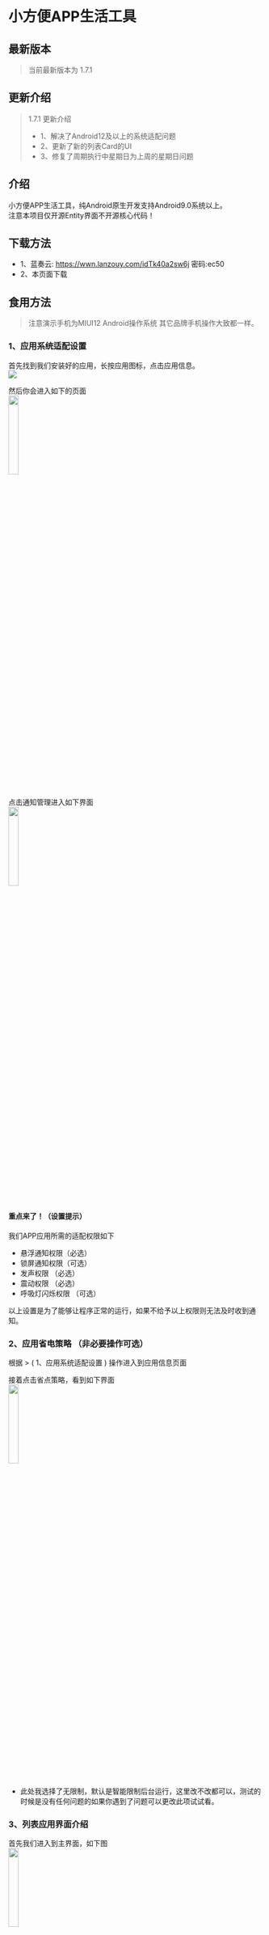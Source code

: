 # 小方便APP生活工具

## 最新版本

> 当前最新版本为 1.7.1

## 更新介绍

> 1.7.1 更新介绍
>* 1、解决了Android12及以上的系统适配问题
>* 2、更新了新的列表Card的UI
>* 3、修复了周期执行中星期日为上周的星期日问题

## 介绍
小方便APP生活工具，纯Android原生开发支持Android9.0系统以上。
<br/>注意本项目仅开源Entity界面不开源核心代码！ 

## 下载方法
* 1、蓝奏云: https://wwn.lanzouy.com/idTk40a2sw6j 密码:ec50
* 2、本页面下载

## 食用方法

> 注意演示手机为MIUI12 Android操作系统 其它品牌手机操作大致都一样。

### 1、应用系统适配设置

首先找到我们安装好的应用，长按应用图标，点击应用信息。
<br/> ![](Docs/1.png)

然后你会进入如下的页面
<br/> <img src="Docs/90f5341c9bee8d70a5320be37ea688a.jpg" width="20%">

点击通知管理进入如下界面
<br/> <img src="Docs/7d9cdc8e1377195cb62eeb2a69468fa.jpg" width="20%">

#### 重点来了！（设置提示）

我们APP应用所需的适配权限如下

* 悬浮通知权限（必选）
* 锁屏通知权限（可选）
* 发声权限 （必选）
* 震动权限 （必选）
* 呼吸灯闪烁权限 （可选）

以上设置是为了能够让程序正常的运行，如果不给予以上权限则无法及时收到通知。

### 2、应用省电策略 （非必要操作可选）

根据 > ( 1、应用系统适配设置 ) 操作进入到应用信息页面

接着点击省点策略，看到如下界面
<br/> <img src="Docs/1e72e610ce113a9e9cd203dbcdd1c46.jpg" width="20%">

* 此处我选择了无限制，默认是智能限制后台运行，这里改不改都可以，测试的时候是没有任何问题的如果你遇到了问题可以更改此项试试看。

### 3、列表应用界面介绍

首先我们进入到主界面，如下图
<br/> <img src="Docs/f5ccd635c43e6e671ce00eac067dab7.jpg" width="20%">

* 底部的菜单栏对应着每一个页面和对应的功能

接着我们点击右下角的蓝色圆圈里面有 “+” 的图标，进入到如下新建界面。
<br/> <img src="Docs/b852735e772a4ae8756be0db861490c.jpg" width="20%">

#### 新建基础操作
* 标题：是提示显示的标题
* 内容：是提示时显示的主内容可以为长文本
* 提示时间是必选
* 提醒方式有四种，第一种：指定日期提醒，第二种：指定日期重复提醒，第三种：周期提醒，第四种：每天都提醒
* 按各自所需选择即可

#### 如何编辑呢？
* 编辑你创建的提醒只需要你点击创建好的提醒列表即可跳转到编辑操作

#### 提醒状态识别
* 如果在列表里你的时间颜色为绿色则为运行中，反之则为已经结束

### 4、便签应用界面介绍

首先我们点击底部菜单的便签即可跳转到便签的列表，如下图。
<br/> <img src="Docs/0df693b00643e3d1ba3247e7f72368d.jpg" width="20%">

接着我们点击右下角的蓝色圆圈里面有 “+” 的图标，进入到如下新建界面。
<br/> <img src="Docs/0de9690f4b5a4cb67a14b017787b252.jpg" width="20%">

#### 新建基础操作
* 标题：是提示显示的标题
* 内容：是提示时显示的主内容可以为长文本
* 选择显示则在你的手机状态栏中一直常驻提示（详细可看最下方的提示展示图片）

#### 如何编辑呢？
* 编辑你创建的便签只需要你点击创建好的便签列表即可跳转到编辑操作

#### 提醒状态识别
* 如果在列表里你的Crad最右边的文字颜色为绿色则为已在显示，反之则为关闭显示

### 提示展示图
<br/> <img src="Docs/b33f857943fe2237ee16a0def9f0213.jpg" width="20%">

## 常见问题
* 1、无法收到提示，原因有两个：第一个是你时间已经超时了但是你APP是关闭的状态，第二个是你没有把APP锁定到后台，APP需要在后台运行不能被后台清除！

## 最后

感谢你使用小方便APP，如果你在使用中遇到了BUG或其它原因我们会择机修复 ^-^

关联的GitHub仓库： https://github.com/weilin9999/timetip

> WeiLin END
